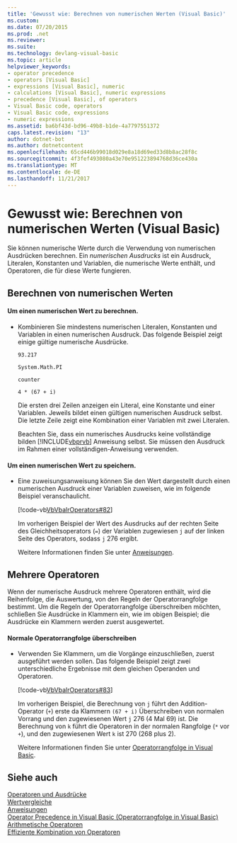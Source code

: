 ```yaml
---
title: 'Gewusst wie: Berechnen von numerischen Werten (Visual Basic)'
ms.custom: 
ms.date: 07/20/2015
ms.prod: .net
ms.reviewer: 
ms.suite: 
ms.technology: devlang-visual-basic
ms.topic: article
helpviewer_keywords:
- operator precedence
- operators [Visual Basic]
- expressions [Visual Basic], numeric
- calculations [Visual Basic], numeric expressions
- precedence [Visual Basic], of operators
- Visual Basic code, operators
- Visual Basic code, expressions
- numeric expressions
ms.assetid: ba6bf43d-bd96-49b8-b1de-4a7797551372
caps.latest.revision: "13"
author: dotnet-bot
ms.author: dotnetcontent
ms.openlocfilehash: 65cd446b99018d029e8a18d69ed33d8b8ac28f8c
ms.sourcegitcommit: 4f3fef493080a43e70e951223894768d36ce430a
ms.translationtype: MT
ms.contentlocale: de-DE
ms.lasthandoff: 11/21/2017
---
```

# <a name="how-to-calculate-numeric-values-visual-basic"></a>Gewusst wie: Berechnen von numerischen Werten (Visual Basic)
Sie können numerische Werte durch die Verwendung von numerischen Ausdrücken berechnen. Ein *numerischen Ausdrucks* ist ein Ausdruck, Literalen, Konstanten und Variablen, die numerische Werte enthält, und Operatoren, die für diese Werte fungieren.  
  
## <a name="calculating-numeric-values"></a>Berechnen von numerischen Werten  
  
#### <a name="to-calculate-a-numeric-value"></a>Um einen numerischen Wert zu berechnen.  
  
-   Kombinieren Sie mindestens numerischen Literalen, Konstanten und Variablen in einen numerischen Ausdruck. Das folgende Beispiel zeigt einige gültige numerische Ausdrücke.  
  
     `93.217`  
  
     `System.Math.PI`  
  
     `counter`  
  
     `4 * (67 + i)`  
  
     Die ersten drei Zeilen anzeigen ein Literal, eine Konstante und einer Variablen. Jeweils bildet einen gültigen numerischen Ausdruck selbst. Die letzte Zeile zeigt eine Kombination einer Variablen mit zwei Literalen.  
  
     Beachten Sie, dass ein numerisches Ausdrucks keine vollständige bilden [!INCLUDE[vbprvb](~/includes/vbprvb-md.md)] Anweisung selbst. Sie müssen den Ausdruck im Rahmen einer vollständigen-Anweisung verwenden.  
  
#### <a name="to-store-a-numeric-value"></a>Um einen numerischen Wert zu speichern.  
  
-   Eine zuweisungsanweisung können Sie den Wert dargestellt durch einen numerischen Ausdruck einer Variablen zuweisen, wie im folgende Beispiel veranschaulicht.  
  
     [!code-vb[VbVbalrOperators#82](../../../../visual-basic/language-reference/operators/codesnippet/VisualBasic/how-to-calculate-numeric-values_1.vb)]  
  
     Im vorherigen Beispiel der Wert des Ausdrucks auf der rechten Seite des Gleichheitsoperators (`=`) der Variablen zugewiesen `j` auf der linken Seite des Operators, sodass `j` 276 ergibt.  
  
     Weitere Informationen finden Sie unter [Anweisungen](../../../../visual-basic/language-reference/statements/index.md).  
  
## <a name="multiple-operators"></a>Mehrere Operatoren  
 Wenn der numerische Ausdruck mehrere Operatoren enthält, wird die Reihenfolge, die Auswertung, von den Regeln der Operatorrangfolge bestimmt. Um die Regeln der Operatorrangfolge überschreiben möchten, schließen Sie Ausdrücke in Klammern ein, wie im obigen Beispiel; die Ausdrücke ein Klammern werden zuerst ausgewertet.  
  
#### <a name="to-override-normal-operator-precedence"></a>Normale Operatorrangfolge überschreiben  
  
-   Verwenden Sie Klammern, um die Vorgänge einzuschließen, zuerst ausgeführt werden sollen. Das folgende Beispiel zeigt zwei unterschiedliche Ergebnisse mit dem gleichen Operanden und Operatoren.  
  
     [!code-vb[VbVbalrOperators#83](../../../../visual-basic/language-reference/operators/codesnippet/VisualBasic/how-to-calculate-numeric-values_2.vb)]  
  
     Im vorherigen Beispiel, die Berechnung von `j` führt den Addition-Operator (`+`) erste da Klammern `(67 + i)` Überschreiben von normalen Vorrang und den zugewiesenen Wert `j` 276 (4 Mal 69) ist. Die Berechnung von `k` führt die Operatoren in der normalen Rangfolge (`*` vor `+`), und den zugewiesenen Wert `k` ist 270 (268 plus 2).  
  
     Weitere Informationen finden Sie unter [Operatorrangfolge in Visual Basic](../../../../visual-basic/language-reference/operators/operator-precedence.md).  
  
## <a name="see-also"></a>Siehe auch  
 [Operatoren und Ausdrücke](../../../../visual-basic/programming-guide/language-features/operators-and-expressions/index.md)  
 [Wertvergleiche](../../../../visual-basic/programming-guide/language-features/operators-and-expressions/value-comparisons.md)  
 [Anweisungen](../../../../visual-basic/language-reference/statements/index.md)  
 [Operator Precedence in Visual Basic (Operatorrangfolge in Visual Basic)](../../../../visual-basic/language-reference/operators/operator-precedence.md)  
 [Arithmetische Operatoren](../../../../visual-basic/language-reference/operators/arithmetic-operators.md)  
 [Effiziente Kombination von Operatoren](../../../../visual-basic/programming-guide/language-features/operators-and-expressions/efficient-combination-of-operators.md)
